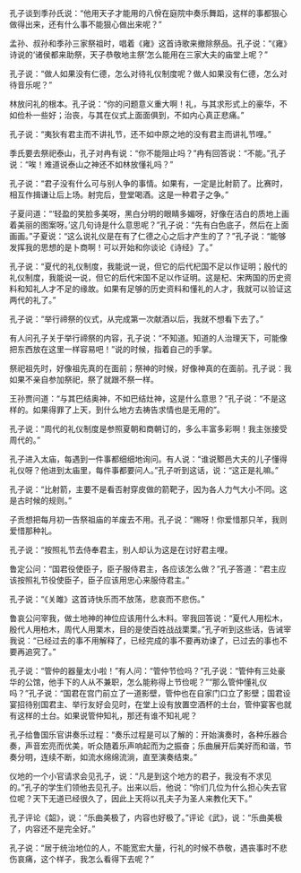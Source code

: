 孔子谈到季孙氏说：“他用天子才能用的八佾在庭院中奏乐舞蹈，这样的事都狠心做得出来，还有什么事不能狠心做出来呢？”

孟孙、叔孙和季孙三家祭祖时，唱着《雍》这首诗歌来撤除祭品。孔子说：“《雍》诗说的‘诸侯都来助祭，天子恭敬地主祭’怎么能用在三家大夫的庙堂上呢？”

孔子说：“做人如果没有仁德，怎么对待礼仪制度呢？做人如果没有仁德，怎么对待音乐呢？”

林放问礼的根本。孔子说：“你的问题意义重大啊！礼，与其求形式上的豪华，不如俭朴一些好；治丧，与其在仪式上面面俱到，不如内心真正悲痛。”

孔子说：“夷狄有君主而不讲礼节，还不如中原之地的没有君主而讲礼节哩。”

季氏要去祭祀泰山，孔子对冉有说：“你不能阻止吗？”冉有回答说：“不能。”孔子说：“唉！难道说泰山之神还不如林放懂礼吗？”

孔子说：“君子没有什么可与别人争的事情。如果有，一定是比射箭了。比赛时，相互作揖谦让后上场。射完后，登堂喝酒。这是一种君子之争。”

子夏问道：“‘轻盈的笑脸多美呀，黑白分明的眼睛多媚呀，好像在洁白的质地上画着美丽的图案呀。’这几句诗是什么意思呢？”孔子说：“先有白色底子，然后在上面画画。”子夏说：“这么说礼仪是在有了仁德之心之后才产生的了？”孔子说：“能够发挥我的思想的是卜商啊！可以开始和你谈论《诗经》了。”

孔子说：“夏代的礼仪制度，我能说一说，但它的后代杞国不足以作证明；殷代的礼仪制度，我能说一说，但它的后代宋国不足以作证明。这是杞、宋两国的历史资料和知礼人才不足的缘故。如果有足够的历史资料和懂礼的人才，我就可以验证这两代的礼了。”

孔子说：“举行禘祭的仪式，从完成第一次献酒以后，我就不想看下去了。”

有人问孔子关于举行禘祭的内容，孔子说：“不知道。知道的人治理天下，可能像把东西放在这里一样容易吧！”说的时候，指着自己的手掌。

祭祀祖先时，好像祖先真的在面前；祭神的时候，好像神真的在面前。孔子说：我如果不亲自参加祭祀，祭了就跟不祭一样。

王孙贾问道：“与其巴结奥神，不如巴结灶神，这是什么意思？”孔子说：“不是这样的。如果得罪了上天，到什么地方去祷告求情也是无用的”。

孔子说：“周代的礼仪制度是参照夏朝和商朝订的，多么丰富多彩啊！我主张接受周代的。”

孔子进入太庙，每遇到一件事都细细地询问。有人说：“谁说鄹邑大夫的儿子懂得礼仪呀？他进到太庙里，每件事都要问人。”孔子听到这话，说：“这正是礼嘛。”

孔子说：“比射箭，主要不是看否射穿皮做的箭靶子，因为各人力气大小不同。这是古时候的规则。”

子贡想把每月初一告祭祖庙的羊废去不用。孔子说：“赐呀！你爱惜那只羊，我则爱惜那种礼。

孔子说：“按照礼节去侍奉君主，别人却认为这是在讨好君主哩。

鲁定公问：“国君役使臣子，臣子服侍君主，各应该怎么做？”孔子答道：“君主应该按照礼节役使臣子，臣子应该用忠心来服侍君主。”

孔子说：“《关雎》这首诗快乐而不放荡，悲哀而不悲伤。”

鲁哀公问宰我，做土地神的神位应该用什么木料。宰我回答说：“夏代人用松木，殷代人用柏木，周代人用栗木，目的是使百姓战战栗栗。”孔子听到这些话，告诫宰我说：“已经过去的事不用解释了，已经完成的事不要再劝谏了，已过去的事也不要再追究了。”

孔子说：“管仲的器量太小啦！”有人问：“管仲节俭吗？”孔子说：“管仲有三处豪华的公馆，他手下的人从不兼职，怎么能称得上节俭呢？”“那么管仲懂礼仪吗？”孔子说：“国君在宫门前立了一道影壁，管仲也在自家门口立了影壁；国君设宴招待别国君主、举行友好会见时，在堂上设有放置空酒杯的土台，管仲宴客也就有这样的土台。如果说管仲知礼，那还有谁不知礼呢？

孔子给鲁国乐官讲奏乐过程：“奏乐过程是可以了解的：开始演奏时，各种乐器合奏，声音宏亮而优美，听众随着乐声响起而为之振奋；乐曲展开后美好而和谐，节奏分明，连续不断，如流水绵绵流淌，直至演奏结束。”

仪地的一个小官请求会见孔子，说：“凡是到这个地方的君子，我没有不求见的。”孔子的学生们领他去见孔子。出来以后，他说：“你们几位为什么担心失去官位呢？天下无道已经很久了，因此上天将以孔夫子为圣人来教化天下。”

孔子评论《韶》，说：“乐曲美极了，内容也好极了。”评论《武》，说：“乐曲美极了，内容还不是完全好。”

孔子说：“居于统治地位的人，不能宽宏大量，行礼的时候不恭敬，遇丧事时不悲伤哀痛，这个样子，我怎么看得下去呢？”